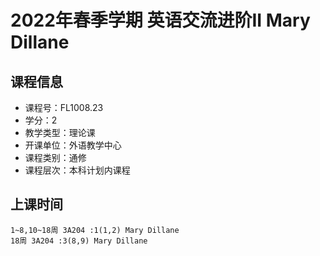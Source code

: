 # 2022年春季学期 英语交流进阶II Mary Dillane






## 课程信息

- 课程号：FL1008.23
- 学分：2
- 教学类型：理论课
- 开课单位：外语教学中心
- 课程类别：通修
- 课程层次：本科计划内课程

## 上课时间

```
1~8,10~18周 3A204 :1(1,2) Mary Dillane
18周 3A204 :3(8,9) Mary Dillane
```

